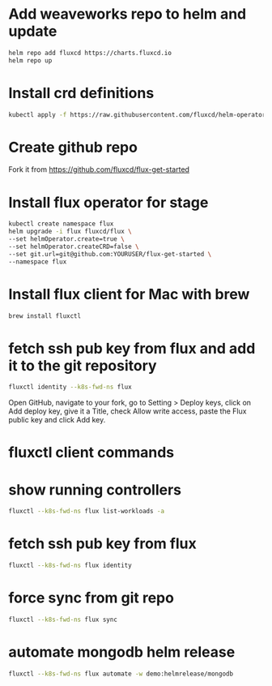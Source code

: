 # Add weaveworks repo to helm and update

```sh
helm repo add fluxcd https://charts.fluxcd.io
helm repo up
```

# Install crd definitions

```sh
kubectl apply -f https://raw.githubusercontent.com/fluxcd/helm-operator/master/deploy/flux-helm-release-crd.yaml
```

# Create github repo

Fork it from https://github.com/fluxcd/flux-get-started

# Install flux operator for stage

```sh
kubectl create namespace flux
helm upgrade -i flux fluxcd/flux \
--set helmOperator.create=true \
--set helmOperator.createCRD=false \
--set git.url=git@github.com:YOURUSER/flux-get-started \
--namespace flux
```

# Install flux client for Mac with brew

```sh
brew install fluxctl
```

# fetch ssh pub key from flux and add it to the git repository

```sh
fluxctl identity --k8s-fwd-ns flux
```

Open GitHub, navigate to your fork, go to Setting > Deploy keys, click on Add deploy key, give it a Title, check Allow write access, paste the Flux public key and click Add key.

# fluxctl client commands

# show running controllers

```sh
fluxctl --k8s-fwd-ns flux list-workloads -a
```

# fetch ssh pub key from flux

```sh
fluxctl --k8s-fwd-ns flux identity
```

# force sync from git repo

```sh
fluxctl --k8s-fwd-ns flux sync
```

# automate mongodb helm release

```sh
fluxctl --k8s-fwd-ns flux automate -w demo:helmrelease/mongodb
```

